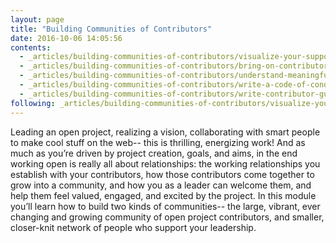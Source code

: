 ```yaml
---
layout: page
title: "Building Communities of Contributors"
date: 2016-10-06 14:05:56
contents:
  - _articles/building-communities-of-contributors/visualize-your-support-network.md
  - _articles/building-communities-of-contributors/bring-on-contributors-using-personas-and-pathways.md
  - _articles/building-communities-of-contributors/understand-meaningful-participation-and-distributed-leadership.md
  - _articles/building-communities-of-contributors/write-a-code-of-conduct.md
  - _articles/building-communities-of-contributors/write-contributor-guidelines.md
following: _articles/building-communities-of-contributors/visualize-your-support-network.md
---
```


Leading an open project, realizing a vision, collaborating with smart people to make cool stuff on the web-- this is thrilling, energizing work! And as much as you’re driven by project creation, goals, and aims, in the end working open is really all about relationships: the working relationships you establish with your contributors, how those contributors come together to grow into a community, and how you as a leader can welcome them, and help them feel valued, engaged, and excited by the project. In this module you’ll learn how to build two kinds of communities-- the large, vibrant, ever changing and growing community of open project contributors, and smaller, closer-knit network of people who support your leadership.
